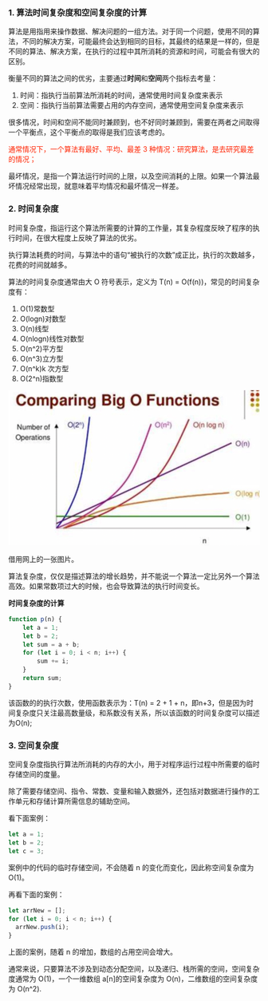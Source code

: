 ### 1. 算法时间复杂度和空间复杂度的计算

算法是用指用来操作数据、解决问题的一组方法。对于同一个问题，使用不同的算法，不同的解决方案，可能最终会达到相同的目标，其最终的结果是一样的，但是不同的算法、解决方案，在执行的过程中其所消耗的资源和时间，可能会有很大的区别。

衡量不同的算法之间的优劣，主要通过**时间**和**空间**两个指标去考量：

1. 时间：指执行当前算法所消耗的时间，通常使用时间复杂度来表示
2. 空间：指执行当前算法需要占用的内存空间，通常使用空间复杂度来表示

很多情况，时间和空间不能同时兼顾到，也不好同时兼顾到，需要在两者之间取得一个平衡点，这个平衡点的取得是我们应该考虑的。

<font color="#f20">通常情况下，一个算法有最好、平均、最差 3 种情况：研究算法，是去研究最差的情况；</font>

最坏情况，是指一个算法运行时间的上限，以及空间消耗的上限。如果一个算法最坏情况经常出现，就意味着平均情况和最坏情况一样差。

### 2. 时间复杂度

时间复杂度，指运行这个算法所需要的计算的工作量，其复杂程度反映了程序的执行时间，在很大程度上反映了算法的优劣。

执行算法耗费的时间，与算法中的语句“被执行的次数”成正比，执行的次数越多，花费的时间就越多。

算法的时间复杂度通常由大 O 符号表示，定义为 T(n) = O(f(n))，常见的时间复杂度有：

1. O(1)常数型
2. O(logn)对数型
3. O(n)线型
4. O(nlogn)线性对数型
5. O(n^2)平方型
6. O(n^3)立方型
7. O(n^k)k 次方型
8. O(2^n)指数型

![算法复杂度趋势图](./images/i4.png)

借用网上的一张图片。

算法复杂度，仅仅是描述算法的增长趋势，并不能说一个算法一定比另外一个算法高效。如果常数项过大的时候，也会导致算法的执行时间变长。

**时间复杂度的计算**

```js
function p(n) {
    let a = 1;
    let b = 2;
    let sum = a + b;
    for (let i = 0; i < n; i++) {
        sum += i;
    }
    return sum;
}
```

该函数的的执行次数，使用函数表示为：T(n) =  2 + 1 + n，即n+3，但是因为时间复杂度只关注最高数量级，和系数没有关系，所以该函数的时间复杂度可以描述为O(n);

### 3. 空间复杂度

空间复杂度指执行算法所消耗的内存的大小，用于对程序运行过程中所需要的临时存储空间的度量。

除了需要存储空间、指令、常数、变量和输入数据外，还包括对数据进行操作的工作单元和存储计算所需信息的辅助空间。

看下面案例：

```js
let a = 1;
let b = 2;
let c = 3;
```

案例中的代码的临时存储空间，不会随着 n 的变化而变化，因此称空间复杂度为 O(1)。

再看下面的案例：

```js
let arrNew = [];
for (let i = 0; i < n; i++) {
  arrNew.push(i);
}
```

上面的案例，随着 n 的增加，数组的占用空间会增大。

通常来说，只要算法不涉及到动态分配空间，以及递归、栈所需的空间，空间复杂度通常为 O(1)，一个一维数组 a[n]的空间复杂度为 O(n)，二维数组的空间复杂度为 O(n^2).
